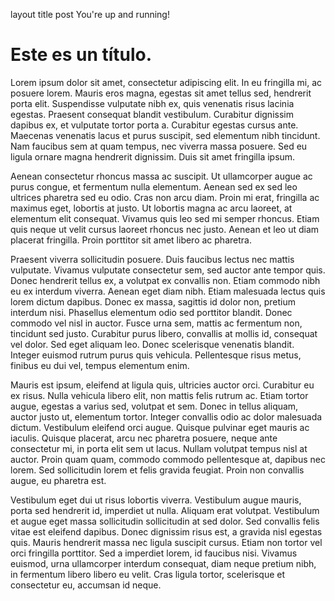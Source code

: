 
layout 	title
post    You're up and running!

# Este es un título.

Lorem ipsum dolor sit amet, consectetur adipiscing elit. In eu fringilla mi, ac posuere lorem. Mauris eros magna, egestas sit amet tellus sed, hendrerit porta elit. Suspendisse vulputate nibh ex, quis venenatis risus lacinia egestas. Praesent consequat blandit vestibulum. Curabitur dignissim dapibus ex, et vulputate tortor porta a. Curabitur egestas cursus ante. Maecenas venenatis lacus et purus suscipit, sed elementum nibh tincidunt. Nam faucibus sem at quam tempus, nec viverra massa posuere. Sed eu ligula ornare magna hendrerit dignissim. Duis sit amet fringilla ipsum.

Aenean consectetur rhoncus massa ac suscipit. Ut ullamcorper augue ac purus congue, et fermentum nulla elementum. Aenean sed ex sed leo ultrices pharetra sed eu odio. Cras non arcu diam. Proin mi erat, fringilla ac maximus eget, lobortis at justo. Ut lobortis magna ac arcu laoreet, at elementum elit consequat. Vivamus quis leo sed mi semper rhoncus. Etiam quis neque ut velit cursus laoreet rhoncus nec justo. Aenean et leo ut diam placerat fringilla. Proin porttitor sit amet libero ac pharetra.

Praesent viverra sollicitudin posuere. Duis faucibus lectus nec mattis vulputate. Vivamus vulputate consectetur sem, sed auctor ante tempor quis. Donec hendrerit tellus ex, a volutpat ex convallis non. Etiam commodo nibh eu ex interdum viverra. Aenean eget diam nibh. Etiam malesuada lectus quis lorem dictum dapibus. Donec ex massa, sagittis id dolor non, pretium interdum nisi. Phasellus elementum odio sed porttitor blandit. Donec commodo vel nisl in auctor. Fusce urna sem, mattis ac fermentum non, tincidunt sed justo. Curabitur purus libero, convallis at mollis id, consequat vel dolor. Sed eget aliquam leo. Donec scelerisque venenatis blandit. Integer euismod rutrum purus quis vehicula. Pellentesque risus metus, finibus eu dui vel, tempus elementum enim.

Mauris est ipsum, eleifend at ligula quis, ultricies auctor orci. Curabitur eu ex risus. Nulla vehicula libero elit, non mattis felis rutrum ac. Etiam tortor augue, egestas a varius sed, volutpat et sem. Donec in tellus aliquam, auctor justo ut, elementum tortor. Integer convallis odio ac dolor malesuada dictum. Vestibulum eleifend orci augue. Quisque pulvinar eget mauris ac iaculis. Quisque placerat, arcu nec pharetra posuere, neque ante consectetur mi, in porta elit sem ut lacus. Nullam volutpat tempus nisl at auctor. Proin quam quam, commodo commodo pellentesque at, dapibus nec lorem. Sed sollicitudin lorem et felis gravida feugiat. Proin non convallis augue, eu pharetra est.

Vestibulum eget dui ut risus lobortis viverra. Vestibulum augue mauris, porta sed hendrerit id, imperdiet ut nulla. Aliquam erat volutpat. Vestibulum et augue eget massa sollicitudin sollicitudin at sed dolor. Sed convallis felis vitae est eleifend dapibus. Donec dignissim risus est, a gravida nisl egestas quis. Mauris hendrerit massa nec ligula suscipit cursus. Etiam non tortor vel orci fringilla porttitor. Sed a imperdiet lorem, id faucibus nisi. Vivamus euismod, urna ullamcorper interdum consequat, diam neque pretium nibh, in fermentum libero libero eu velit. Cras ligula tortor, scelerisque et consectetur eu, accumsan id neque. 
